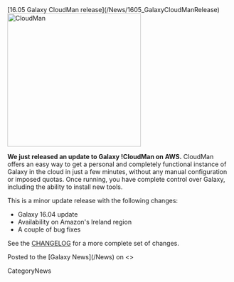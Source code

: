 <div class='newsItemHeader'>[16.05 Galaxy CloudMan release](/News/1605_GalaxyCloudManRelease)</div>

<div class='right'><a href='/CloudMan.md'><img src='/Images/GalaxyLogos/cloudman-logo.jpg' alt='CloudMan' width="300" /></a></div>

**We just released an update to Galaxy !CloudMan on AWS.** CloudMan offers an easy way to get a personal and completely functional instance of Galaxy in the cloud in just a few minutes, without any manual configuration or imposed quotas. Once running, you have complete control over Galaxy, including the ability to install new tools.

This is a minor update release with the following changes:
* Galaxy 16.04 update
* Availability on Amazon's Ireland region 
* A couple of bug fixes

See the [CHANGELOG](https://github.com/galaxyproject/cloudman/blob/master/CHANGELOG) for a more complete set of changes.

<div class='newsItemFooter'>Posted to the [Galaxy News](/News) on <<Date(2016-05-25T13:42:43Z)>> </div>

CategoryNews
